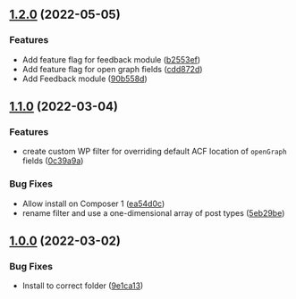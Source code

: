 ## [1.2.0](https://github.com/whitespace-se/wordpress-plugin-a11ystack/compare/v1.1.0...v1.2.0) (2022-05-05)


### Features

* Add feature flag for feedback module ([b2553ef](https://github.com/whitespace-se/wordpress-plugin-a11ystack/commit/b2553ef6de9b62a0da62f068d6324e5c828910f6))
* Add feature flag for open graph fields ([cdd872d](https://github.com/whitespace-se/wordpress-plugin-a11ystack/commit/cdd872d8fa14e005a7ad129552ff96207e8ae52b))
* Add Feedback module ([90b558d](https://github.com/whitespace-se/wordpress-plugin-a11ystack/commit/90b558df82b5c66e86fa00f2f668d08bce585251))

## [1.1.0](https://github.com/whitespace-se/wordpress-plugin-a11ystack/compare/v1.0.0...v1.1.0) (2022-03-04)


### Features

* create custom WP filter for overriding default ACF location of `openGraph` fields ([0c39a9a](https://github.com/whitespace-se/wordpress-plugin-a11ystack/commit/0c39a9a83f5edf02adbf818bc468fe8e48bc6bb6))


### Bug Fixes

* Allow install on Composer 1 ([ea54d0c](https://github.com/whitespace-se/wordpress-plugin-a11ystack/commit/ea54d0c995453e35a7cfcc0310d5318cad37ebc6))
* rename filter and use a one-dimensional array of post types ([5eb29be](https://github.com/whitespace-se/wordpress-plugin-a11ystack/commit/5eb29be80ee6e5408b128d968bc5d2d355e3713f))

## [1.0.0](https://github.com/whitespace-se/wordpress-plugin-a11ystack/compare/9e1ca13afde4d83c521d0d997970abfe06555cdd...v1.0.0) (2022-03-02)


### Bug Fixes

* Install to correct folder ([9e1ca13](https://github.com/whitespace-se/wordpress-plugin-a11ystack/commit/9e1ca13afde4d83c521d0d997970abfe06555cdd))


